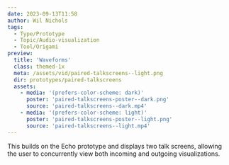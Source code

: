 ```yaml
---
date: 2023-09-13T11:58
author: Wil Nichols
tags:
  - Type/Prototype
  - Topic/Audio-visualization
  - Tool/Origami
preview: 
  title: 'Waveforms'
  class: themed-1x
  meta: /assets/vid/paired-talkscreens--light.png
  dir: prototypes/paired-talkscreens
  assets:
    - media: '(prefers-color-scheme: dark)'
      poster: 'paired-talkscreens-poster--dark.png'
      source: 'paired-talkscreens--dark.mp4'
    - media: '(prefers-color-scheme: light)'
      poster: 'paired-talkscreens-poster--light.png'
      source: 'paired-talkscreens--light.mp4'
---
```

This builds on the Echo prototype and displays two talk screens, allowing the user to concurrently view both incoming and outgoing visualizations.
